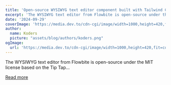 ```yaml
---
title: 'Open-source WYSIWYG text editor component built with Tailwind CSS and Flowbite'
excerpt: 'The WYSIWYG text editor from Flowbite is open-source under the MIT license based on the Tip Tap...'
date: '2024-09-29'
coverImage: 'https://media.dev.to/cdn-cgi/image/width=1000,height=420,fit=cover,gravity=auto,format=auto/https%3A%2F%2Fdev-to-uploads.s3.amazonaws.com%2Fuploads%2Farticles%2Fa963bs7h151quwccr6r1.png'
author:
  name: Koders
  picture: "assets/blog/authors/koders.png"
ogImage:
  url: 'https://media.dev.to/cdn-cgi/image/width=1000,height=420,fit=cover,gravity=auto,format=auto/https%3A%2F%2Fdev-to-uploads.s3.amazonaws.com%2Fuploads%2Farticles%2Fa963bs7h151quwccr6r1.png'
---
```


The WYSIWYG text editor from Flowbite is open-source under the MIT license based on the Tip Tap...

[Read more](https://dev.to/themesberg/open-source-wysiwyg-text-editor-component-built-with-tailwind-css-and-flowbite-5a0)
